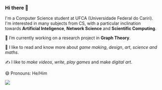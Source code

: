 ### Hi there 👋

I'm a Computer Science student at UFCA (Universidade Federal do Cariri). I'm interested in many subjects from CS, with a particular inclination towards **Artificial Inteligence**, **Network Science** and **Scientific Computing**.

🔭 I’m currently working on a research project in **Graph Theory**.

🌱 I like to read and know more about *game making*, *design*, *art*, *science and maths*.

✍️ I like to *make videos*, *write*, *play games* and make *digital art*.

😄 Pronouns: He/Him

![](https://komarev.com/ghpvc/?username=csamuelsm)

<!--
**csamuelsm/csamuelsm** is a ✨ _special_ ✨ repository because its `README.md` (this file) appears on your GitHub profile.

Here are some ideas to get you started:

- 🔭 I’m currently working on ...
- 🌱 I’m currently learning ...
- 👯 I’m looking to collaborate on ...
- 🤔 I’m looking for help with ...
- 💬 Ask me about ...
- 📫 How to reach me: ...
- 😄 Pronouns: ...
- ⚡ Fun fact: ...
-->
